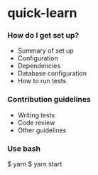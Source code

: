 # quick-learn

### How do I get set up?

-   Summary of set up
-   Configuration
-   Dependencies
-   Database configuration
-   How to run tests

### Contribution guidelines

-   Writing tests
-   Code review
-   Other guidelines

### Use bash

$ yarn
$ yarn start